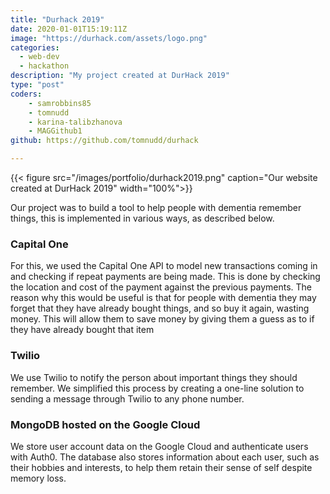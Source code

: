 ```yaml
---
title: "Durhack 2019"
date: 2020-01-01T15:19:11Z
image: "https://durhack.com/assets/logo.png"
categories:
  - web-dev
  - hackathon
description: "My project created at DurHack 2019"
type: "post"
coders:
    - samrobbins85
    - tomnudd
    - karina-talibzhanova
    - MAGGithub1
github: https://github.com/tomnudd/durhack

---
```

{{< figure src="/images/portfolio/durhack2019.png" caption="Our website created at DurHack 2019" width="100%">}}

Our project was to build a tool to help people with dementia remember things, this is implemented in various ways, as described below.

### Capital One
For this, we used the Capital One API to model new transactions coming in and checking if repeat payments are being made. This is done by checking the location and cost of the payment against the previous payments. The reason why this would be useful is that for people with dementia they may forget that they have already bought things, and so buy it again, wasting money. This will allow them to save money by giving them a guess as to if they have already bought that item


### Twilio
We use Twilio to notify the person about important things they should remember. We simplified this process by creating a one-line solution to sending a message through Twilio to any phone number.

### MongoDB hosted on the Google Cloud
We store user account data on the Google Cloud and authenticate users with Auth0. The database also stores information about each user, such as their hobbies and interests, to help them retain their sense of self despite memory loss.
